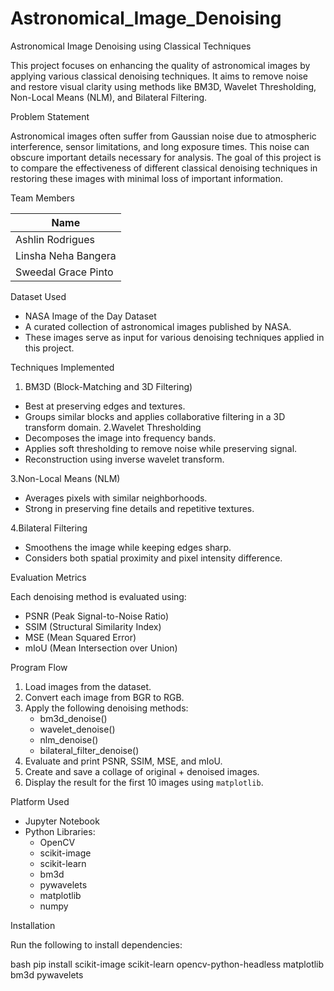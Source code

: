 # Astronomical_Image_Denoising

Astronomical Image Denoising using Classical Techniques

This project focuses on enhancing the quality of astronomical images by applying various classical denoising techniques. It aims to remove noise and restore visual clarity using methods like BM3D, Wavelet Thresholding, Non-Local Means (NLM), and Bilateral Filtering.

Problem Statement

Astronomical images often suffer from Gaussian noise due to atmospheric interference, sensor limitations, and long exposure times. This noise can obscure important details necessary for analysis. The goal of this project is to compare the effectiveness of different classical denoising techniques in restoring these images with minimal loss of important information.



Team Members

| Name                |
|---------------------|
| Ashlin Rodrigues    | 
| Linsha Neha Bangera | 
| Sweedal Grace Pinto |


Dataset Used

- NASA Image of the Day Dataset
- A curated collection of astronomical images published by NASA.
- These images serve as input for various denoising techniques applied in this project.


Techniques Implemented
 1.  BM3D (Block-Matching and 3D Filtering)
- Best at preserving edges and textures.
- Groups similar blocks and applies collaborative filtering in a 3D transform domain.
 2.Wavelet Thresholding
- Decomposes the image into frequency bands.
- Applies soft thresholding to remove noise while preserving signal.
- Reconstruction using inverse wavelet transform.

 3.Non-Local Means (NLM)
- Averages pixels with similar neighborhoods.
- Strong in preserving fine details and repetitive textures.

 4.Bilateral Filtering
- Smoothens the image while keeping edges sharp.
- Considers both spatial proximity and pixel intensity difference.


Evaluation Metrics

Each denoising method is evaluated using:

- PSNR (Peak Signal-to-Noise Ratio)
- SSIM (Structural Similarity Index)
- MSE (Mean Squared Error)
- mIoU (Mean Intersection over Union)


Program Flow

1. Load images from the dataset.
2. Convert each image from BGR to RGB.
3. Apply the following denoising methods:
   - bm3d_denoise()
   - wavelet_denoise()
   - nlm_denoise()
   - bilateral_filter_denoise()
4. Evaluate and print PSNR, SSIM, MSE, and mIoU.
5. Create and save a collage of original + denoised images.
6. Display the result for the first 10 images using `matplotlib`.



Platform Used

- Jupyter Notebook
- Python Libraries:
  - OpenCV
  - scikit-image
  - scikit-learn
  - bm3d
  - pywavelets
  - matplotlib
  - numpy



Installation

Run the following to install dependencies:

bash
pip install scikit-image scikit-learn opencv-python-headless matplotlib bm3d pywavelets

